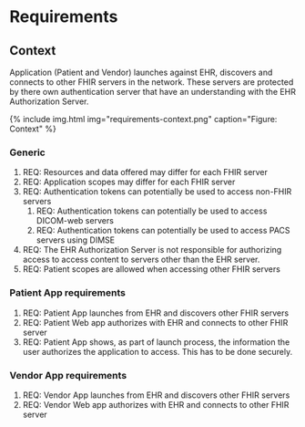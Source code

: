 # Requirements

## Context

Application (Patient and Vendor) launches against EHR, discovers and connects to other FHIR servers in the network. These servers are protected by there own authentication server that have an understanding with the EHR Authorization Server.

{% include img.html img="requirements-context.png" caption="Figure: Context" %}

### Generic

1. REQ: Resources and data offered may differ for each FHIR server
2. REQ: Application scopes may differ for each FHIR server
3. REQ: Authentication tokens can potentially be used to access non-FHIR servers
   1. REQ: Authentication tokens can potentially be used to access DICOM-web servers
   1. REQ: Authentication tokens can potentially be used to access PACS servers using DIMSE
4. REQ: The EHR Authorization Server is not responsible for authorizing access to access content to servers other than the EHR server.
5. REQ: Patient scopes are allowed when accessing other FHIR servers

### Patient App requirements

1. REQ: Patient App launches from EHR and discovers other FHIR servers
2. REQ: Patient Web app authorizes with EHR and connects to other FHIR server
3. REQ: Patient App shows, as part of launch process, the information the user authorizes the application to access. This has to be done securely.

### Vendor App requirements

1. REQ: Vendor App launches from EHR and discovers other FHIR servers
2. REQ: Vendor Web app authorizes with EHR and connects to other FHIR server

